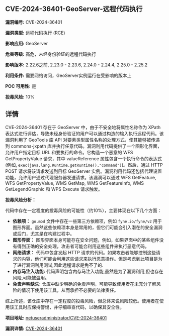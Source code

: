 ## CVE-2024-36401-GeoServer-远程代码执行

**漏洞编号:** CVE-2024-36401

**漏洞类型:** 远程代码执行 (RCE)

**影响应用:** GeoServer

**危害等级:** 高危，未经身份验证的远程代码执行

**影响版本:** 2.22.6之前, 2.23.0 - 2.23.6, 2.24.0 - 2.24.4, 2.25.0 - 2.25.2

**利用条件:** 需要网络访问，GeoServer实例运行在受影响的版本上

**POC 可用性:** 是

**投毒风险:** 10%

## 详情

CVE-2024-36401 存在于 GeoServer 中，由于不安全地将属性名称作为 XPath 表达式进行评估，导致未经身份验证的用户可以通过构造的输入执行远程代码。该漏洞利用了 GeoTools 库 API 对要素类型属性名称的处理方式，使其能够被传递到 commons-jxpath 库并执行任意代码。漏洞利用代码提供了一个图形化界面，允许用户指定目标 URL 和要执行的命令。它构造一个恶意的 WFS GetPropertyValue 请求，其中 valueReference 属性包含一个执行命令的表达式 (例如, `exec(java.lang.Runtime.getRuntime(),"command")`)。然后，通过 HTTP POST 请求将该请求发送到目标 GeoServer 实例。漏洞利用代码还包括代理设置功能，允许用户通过代理服务器发送请求。该漏洞可以通过 WFS GetFeature, WFS GetPropertyValue, WMS GetMap, WMS GetFeatureInfo, WMS GetLegendGraphic 和 WPS Execute 请求触发。

**投毒风险分析：**

代码中存在一定程度的投毒风险的可能性（约10%），主要体现在以下几个方面：

*   **依赖项：** `go.mod` 文件中存在一些第三方依赖项，例如 `fyne.io/fyne/v2` 用于图形界面。虽然这些依赖项本身是常用的，但它们可能会引入潜在的安全漏洞或后门，尤其是在构建过程中。
*   **图形界面：** 图形界面本身可能存在安全问题，例如，如果界面中的某些组件没有得到正确的安全处理，攻击者可能会利用这些组件来执行恶意代码。
*   **网络请求：** 代码中包含发起 HTTP 请求的代码。如果攻击者能够控制这些请求的内容，他们可能会利用这些请求来执行恶意操作。但是考虑到此项目是为了进行漏洞利用测试,因此远程请求是免不了的.
*   **内存马注入功能:** 代码声明包含内存马注入功能,虽然是为了漏洞利用,但也存在风险,可能被滥用。
*   **免责声明缺失:** 仓库中缺少明确的免责声明，可能导致使用者在未充分了解风险的情况下使用该工具，从而承担不必要的法律责任。

综上所述，该仓库中存在一定程度的投毒风险，但总体来说风险较低。使用者在使用该工具时应保持警惕，并仔细审查代码，以确保其安全性。

**项目地址:** [netuseradministrator/CVE-2024-36401](https://github.com/netuseradministrator/CVE-2024-36401)

**漏洞详情:** [CVE-2024-36401](https://nvd.nist.gov/vuln/detail/CVE-2024-36401)